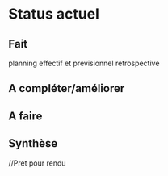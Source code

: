 Status actuel
=============

Fait
----
planning effectif et previsionnel
retrospective


A compléter/améliorer
---------------------


A faire
-------


Synthèse
--------
//Pret pour rendu


